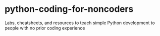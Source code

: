 # python-coding-for-noncoders
Labs, cheatsheets, and resources to teach simple Python development to people with no prior coding experience
